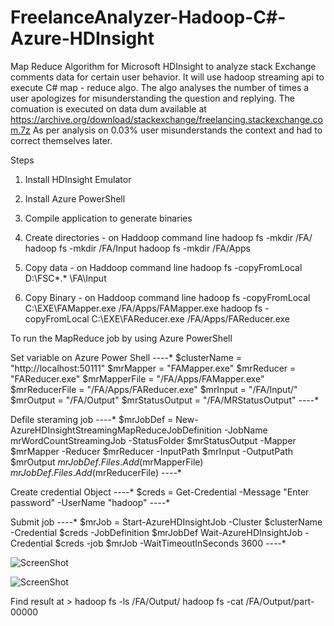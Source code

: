 # FreelanceAnalyzer-Hadoop-C#-Azure-HDInsight
Map Reduce Algorithm for Microsoft HDInsight to analyze stack Exchange comments data for certain user behavior.
It will use hadoop streaming api to execute C# map - reduce algo.
The algo analyses the number of times a user apologizes for misunderstanding the question and replying. The comuation is executed on data dum available at https://archive.org/download/stackexchange/freelancing.stackexchange.com.7z
As per analysis on 0.03% user misunderstands the context and had to correct themselves later.

Steps

1) Install HDInsight Emulator
2) Install Azure PowerShell
3) Compile application to generate binaries
4) Create directories - on Haddoop command line
hadoop fs -mkdir /FA/
hadoop fs -mkdir /FA/Input
hadoop fs -mkdir /FA/Apps

5) Copy data - on Haddoop command line
hadoop fs -copyFromLocal D:\FSC\*.* \FA\Input

5) Copy Binary - on Haddoop command line
hadoop fs -copyFromLocal C:\EXE\FAMapper.exe /FA/Apps/FAMapper.exe
hadoop fs -copyFromLocal C:\EXE\FAReducer.exe /FA/Apps/FAReducer.exe

To run the MapReduce job by using Azure PowerShell

Set variable on Azure Power Shell
*-*-*-*-*
$clusterName = "http://localhost:50111"
$mrMapper = "FAMapper.exe"
$mrReducer = "FAReducer.exe"
$mrMapperFile = "/FA/Apps/FAMapper.exe"
$mrReducerFile = "/FA/Apps/FAReducer.exe"
$mrInput = "/FA/Input/"
$mrOutput = "/FA/Output"
$mrStatusOutput = "/FA/MRStatusOutput"
*-*-*-*-*

Defile steraming job
*-*-*-*-*
$mrJobDef = New-AzureHDInsightStreamingMapReduceJobDefinition -JobName mrWordCountStreamingJob -StatusFolder $mrStatusOutput -Mapper $mrMapper -Reducer $mrReducer -InputPath $mrInput -OutputPath $mrOutput
$mrJobDef.Files.Add($mrMapperFile)
$mrJobDef.Files.Add($mrReducerFile)
*-*-*-*-*

Create credential Object
*-*-*-*-*
$creds = Get-Credential -Message "Enter password" -UserName "hadoop"
*-*-*-*-*

Submit job
*-*-*-*-*
$mrJob = Start-AzureHDInsightJob -Cluster $clusterName -Credential $creds -JobDefinition $mrJobDef
Wait-AzureHDInsightJob -Credential $creds -job $mrJob -WaitTimeoutInSeconds 3600
*-*-*-*-*

![ScreenShot](https://dl.dropboxusercontent.com/u/686781/Screenshot%20for%20Github/FAH/Jobs.JPG)


![ScreenShot](https://dl.dropboxusercontent.com/u/686781/Screenshot%20for%20Github/FAH/result.JPG)

Find result at >
hadoop fs -ls /FA/Output/
hadoop fs -cat /FA/Output/part-00000
